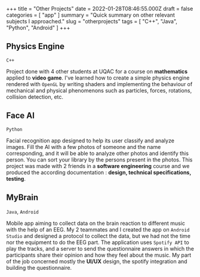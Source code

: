 +++
title = "Other Projects"
date = 2022-01-28T08:46:55.000Z
draft = false
categories = [ "app" ]
summary = "Quick summary on other relevant subjects I approached."
slug = "otherprojects"
tags = [ "C++", "Java", "Python", "Android" ]
+++

## Physics Engine
`C++`

Project done with 4 other students at UQAC for a course on **mathematics** applied to **video game**. I've learned how to create a simple physics engine rendered with `OpenGL` by writing shaders and implementing the behaviour of mechanical and physical phenomenons such as particles, forces, rotations, collision detection, etc.

## Face AI
`Python`

Facial recognition app designed to help its user classify and analyze images. Fill the AI with a few photos of someone and the name corresponding, and it will be able to analyze other photos and identify this person. You can sort your library by the persons present in the photos. This project was made with 2 friends in a **software engineering** course and we produced the according documentation : **design, technical specifications, testing**. 

## MyBrain
`Java`, `Android`

Mobile app aiming to collect data on the brain reaction to different music with the help of an EEG. My 2 teammates and I created the app on `Android Studio` and designed a protocol to collect the data, but we had not the time nor the equipment to do the EEG part. The application uses `Spotify API` to play the tracks, and a server to send the questionnaire answers in which the participants share their opinion and how they feel about the music. My part of the job concerned mostly the **UI/UX** design, the spotify integration and building the questionnaire. 
